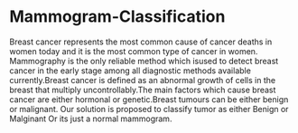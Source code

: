 # Mammogram-Classification
Breast cancer represents the most common cause of cancer deaths in women today and it is the most common type of cancer in women. Mammography is the only reliable method which isused to detect breast cancer in the early stage among all diagnostic methods available currently.Breast cancer is defined as an abnormal growth of cells in the breast that multiply uncontrollably.The main factors which cause breast cancer are either hormonal or genetic.Breast tumours can be either benign or malignant.
Our solution is proposed to classify tumor as either Benign or Malginant Or its just a normal mammogram.
